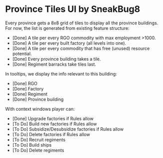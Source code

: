 # Province Tiles UI by SneakBug8

Every province gets a 8x8 grid of tiles to display all the province buildings. For now, the list is generated from existing feature structure:
  - [Done] A tile per every RGO commodity with max employment >1000.
  - [Done] A tile per every built factory (all levels into one).
  - [Done] A tile per every commodity that has free (unused) resource potential.
  - [Done] Every province building takes a tile.
  - [Done] Regiment barracks take tiles last.
  
In tooltips, we display the info relevant to this building:
  - [Done] RGO
  - [Done] Factory
  - [Done] Regiment
  - [Done] Province building

With context windows player can:
  - [Done] Upgrade factories if Rules allow
  - [To Do] Build new factories if Rules allow
  - [To Do] Subsidize/Desubsidize factories if Rules allow
  - [To Do] Delete factories if Rules allow
  - [To Do] Recruit regiments
  - [To Do] Build ships
  - [To Do] Delete regiments
